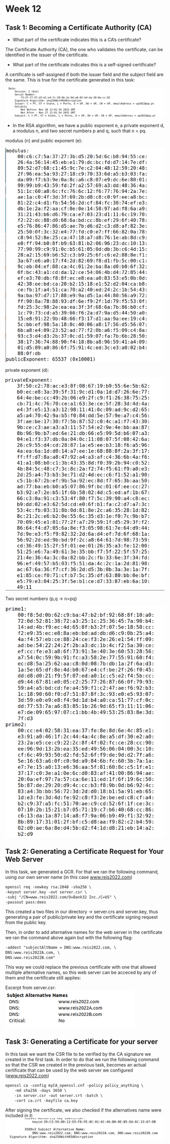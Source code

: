 # Week 12

## Task 1: Becoming a Certificate Authority (CA)

- What part of the certificate indicates this is a CA’s certificate?

The Certificate Authority (CA), the one who validates the certificate, can be identified in the issuer of the certificate. 

- What part of the certificate indicates this is a self-signed certificate?

A certificate is self-assigned if both the issuer field and the subject field are the same. This is true for the certificate generated in this task:

![title](screenshots/log11_1.png)

- In the RSA algorithm, we have a public exponent e, a private exponent d, a modulus n, and two secret
numbers p and q, such that n = pq.

modulus (n) and public exponent (e):

![title](screenshots/log11_2.png)

private exponent (d):

![title](screenshots/log11_3.png)

Two secret numbers (p,q -> n=pq)

![title](screenshots/log11_4.png)

## Task 2: Generating a Certificate Request for Your Web Server

In this task, we generated a GCR. For that we ran the following command, using our own server name (in this case www.reis2022.com)

```shel
openssl req -newkey rsa:2048 -sha256 \
-keyout server.key -out server.csr \
-subj "/CN=www.reis2022.com/O=Bank32 Inc./C=US" \
-passout pass:dees
```

This created a two files in our directory -> server.crs and server.key, thus generating a pair of public/private key and the certificate signing request from the public key.

Then, in order to add alternative names for the web server in the certificate we ran the command above again but with the following flag:

```shel
-addext "subjectAltName = DNS:www.reis2022.com, \
DNS:www.reis2022A.com, \
DNS:www.reis2022B.com"
```

This way we could replace the previous certificate with one that allowed multiple alternative names, so this web server can be acceced by any of them and the certificate still applies:

Excerpt from server.csr:
![title](screenshots/log11_5.png)

## Task 3: Generating a Certificate for your server

In this task we want the CSR file to be verified by the CA signature we created in the first task. In order to do that we run the following command so that the CSR we created in the previous task, becomes an actual certificate that can be used by the web server we configured (www.reis2022.com)

```shel
openssl ca -config myCA_openssl.cnf -policy policy_anything \
    -md sha256 -days 3650 \
    -in server.csr -out server.crt -batch \
    -cert ca.crt -keyfile ca.key

```
After signing the certificate, we also checked if the alternatives name were included in it:
![title](screenshots/log11_6.png)
